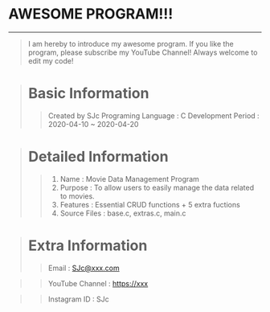 # AWESOME PROGRAM!!!
<hr/>

> I am hereby to introduce my awesome program.
> If you like the program, please subscribe my YouTube Channel!
> Always welcome to edit my code!

> # Basic Information
> >Created by SJc
> >Programing Language : C
> >Development Period : 2020-04-10 ~ 2020-04-20

> # Detailed Information
 > >1. Name : Movie Data Management Program
 > >2. Purpose : To allow users to easily manage the data related to movies.
 > >3. Features : Essential CRUD functions + 5 extra fuctions
 > >4. Source Files : base.c, extras.c, main.c
 
 > # Extra Information
 > >Email : <SJc@xxx.com>
 
 > >YouTube Channel : <https://xxx>
 
 > >Instagram ID : SJc
